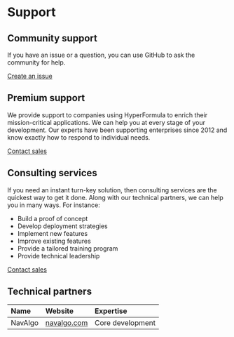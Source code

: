 # Support

## Community support

If you have an issue or a question, you can use GitHub to ask the
community for help.

[Create an issue](https://github.com/handsontable/hyperformula/issues/new/choose)

## Premium support

We provide support to companies using HyperFormula to enrich their
mission-critical applications. We can help you at every stage of
your development. Our experts have been supporting enterprises since
2012 and know exactly how to respond to individual needs.

[Contact sales](contact.md)

## Consulting services

If you need an instant turn-key solution, then consulting services
are the quickest way to get it done. Along with our technical partners,
we can help you in many ways. For instance:

* Build a proof of concept
* Develop deployment strategies
* Implement new features
* Improve existing features
* Provide a tailored training program
* Provide technical leadership

[Contact sales](contact.md)

## Technical partners

| Name | Website | Expertise |
| :--- | :--- | :--- |
| NavAlgo  | [navalgo.com](https://www.navalgo.com/en/) | Core development |